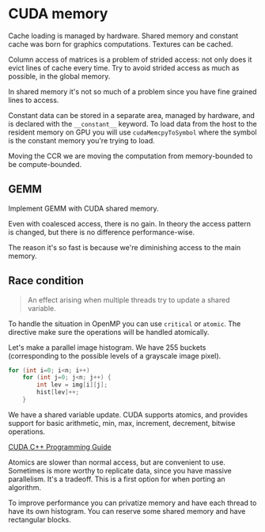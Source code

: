 # CUDA memory

Cache loading is managed by hardware. Shared memory and constant cache was born for graphics computations.
Textures can be cached.

Column access of matrices is a problem of strided access: not only does it evict lines of cache every time.
Try to avoid strided access as much as possible, in the global memory.

In shared memory it's not so much of a problem since you have fine grained lines to access.

Constant data can be stored in a separate area, managed by hardware, and is declared with the `__constant__` keyword.
To load data from the host to the resident memory on GPU you will use `cudaMemcpyToSymbol` where the symbol is the
constant memory you're trying to load.

Moving the CCR we are moving the computation from memory-bounded to be compute-bounded.

## GEMM

Implement GEMM with CUDA shared memory.

Even with coalesced access, there is no gain. In theory the access pattern is changed, but there is no difference
performance-wise.

The reason it's so fast is because we're diminishing access to the main memory.

## Race condition

> An effect arising when multiple threads try to update a shared variable.

To handle the situation in OpenMP you can use `critical` or `atomic`. The directive make sure the operations will be
handled atomically.

Let's make a parallel image histogram. We have 255 buckets (corresponding to the possible levels of a grayscale image
pixel).

```c
for (int i=0; i<n; i++)
    for (int j=0; j<n; j++) {
        int lev = img[i][j];
        hist[lev]++;
    }
```

We have a shared variable update. CUDA supports atomics, and provides support for basic arithmetic, min, max, increment,
decrement, bitwise operations.

[CUDA C++ Programming Guide](https://docs.nvidia.com/cuda/cuda-c-programming-guide/index.html#atomic-functions)

Atomics are slower than normal access, but are convenient to use. Sometimes is more worthy to replicate data, since you
have massive parallelism. It's a tradeoff. This is a first option for when porting an algorithm.

To improve performance you can privatize memory and have each thread to have its own histogram. You can reserve
some shared memory and have rectangular blocks.
